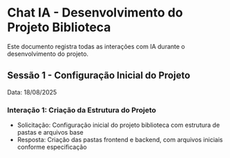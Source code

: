 # Chat IA - Desenvolvimento do Projeto Biblioteca

Este documento registra todas as interações com IA durante o desenvolvimento do projeto.

## Sessão 1 - Configuração Inicial do Projeto
Data: 18/08/2025

### Interação 1: Criação da Estrutura do Projeto
- Solicitação: Configuração inicial do projeto biblioteca com estrutura de pastas e arquivos base
- Resposta: Criação das pastas frontend e backend, com arquivos iniciais conforme especificação
